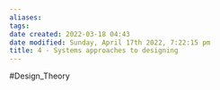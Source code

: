 ```yaml
---
aliases: 
tags: 
date created: 2022-03-18 04:43
date modified: Sunday, April 17th 2022, 7:22:15 pm
title: 4 - Systems approaches to designing
---
```


#Design_Theory
